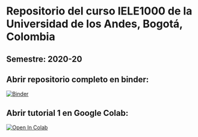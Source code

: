 # Repositorio del curso IELE1000 de la Universidad de los Andes, Bogotá, Colombia
## Semestre: 2020-20

## Abrir repositorio completo en binder: 
[![Binder](https://mybinder.org/badge_logo.svg)](https://mybinder.org/v2/gh/jpmartinez10/IELE1000-2020-20/master)

## Abrir tutorial 1 en Google Colab:
[![Open In Colab](https://colab.research.google.com/assets/colab-badge.svg)](https://colab.research.google.com/github/jpmartinez10/IELE1000-2020-20/blob/master/Clase%201/clase1.ipynb)

